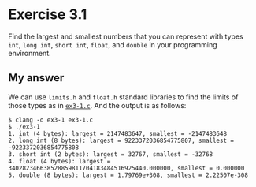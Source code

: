 # Exercise 3.1

Find the largest and smallest numbers that you can represent with types `int`, `long int`, `short int`, `float`, and `double` in your programming environment.

## My answer

We can use `limits.h` and `float.h` standard libraries to find the limits of those types as in [`ex3-1.c`](./ex3-1.c). And the output is as follows:

```
$ clang -o ex3-1 ex3-1.c
$ ./ex3-1
1. int (4 bytes): largest = 2147483647, smallest = -2147483648
2. long int (8 bytes): largest = 9223372036854775807, smallest = -9223372036854775808
3. short int (2 bytes): largest = 32767, smallest = -32768
4. float (4 bytes): largest = 340282346638528859811704183484516925440.000000, smallest = 0.000000
5. double (8 bytes): largest = 1.79769e+308, smallest = 2.22507e-308
```
